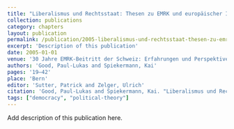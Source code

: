 ```yaml
---
title: "Liberalismus und Rechtsstaat: Thesen zu EMRK und europäischer Identität"
collection: publications
category: chapters
layout: publication
permalink: /publication/2005-liberalismus-und-rechtsstaat-thesen-zu-emrk-und-eu
excerpt: 'Description of this publication'
date: 2005-01-01
venue: '30 Jahre EMRK-Beitritt der Schweiz: Erfahrungen und Perspektiven'
authors: 'Good, Paul-Lukas and Spiekermann, Kai'
pages: '19–42'
place: 'Bern'
editor: 'Sutter, Patrick and Zelger, Ulrich'
citation: 'Good, Paul-Lukas and Spiekermann, Kai. "Liberalismus und Rechtsstaat: Thesen zu EMRK und europäischer Identität." <em>30 Jahre EMRK-Beitritt der Schweiz: Erfahrungen und Perspektiven</em>  (2005): 19–42.'
tags: ["democracy", "political-theory"]
---
```


Add description of this publication here.